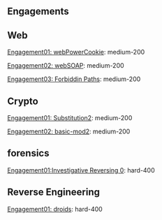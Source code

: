 ## Engagements  

## Web

[Engagement01: webPowerCookie](web/engagement01/README.md): medium-200

[Engagement02: webSOAP](web/engagement02/README.md): medium-200

[Engagement03: Forbiddin Paths](web/engagement03/README.md): medium-200


## Crypto 

[Engagement01: Substitution2](crypto/engagement01/README.md): medium-200

[Engagement02: basic-mod2](crypto/engagement02/README.md): medium-200

## forensics 

[Engagement01:Investigative Reversing 0](forensics/engagement01/README.md): hard-400

## Reverse Engineering

[Engagement01: droids](reversing/engagement01/README.md): hard-400


